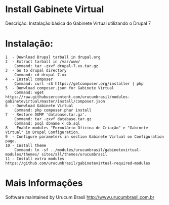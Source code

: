 Install Gabinete Virtual
===============

Descrição: Instalação básica do Gabinete Virtual utilizando o Drupal 7

Instalação:
===============
	1  - Download Drupal tarball in drupal.org
	2  - Extract tarball in /var/www/
		Command: tar -zxvf drupal-7.xx.tar.gz
	3  - Go to drupal directory 
		Command: cd drupal-7.xx
	4  - Install composer
		Command: curl -sS https://getcomposer.org/installer | php
	5  - Donwload composer.json for Gabinete Virtual
		Command: wget https://raw.githubusercontent.com/urucumbrasil/modules-gabinetevirtual/master/install/composer.json
	6  - Donwload Gabinete Virtual
		Command: php composer.phar install
	7  - Restore DUMP 'database.tar.gz'. 
		Command: tar -zxvf database.tar.gz 
		Command: psql dbname < db.sql
	8  - Enable modules "Formulário Oficina de Criação" e "Gabinete Virtual" in Drupal Configuration.
	9  - Configure parameters in section Gabinete Virtual on Configuration page.
	10 - Install theme
		Command: ln -sf ../modules/urucumbrasil/gabinetevirtual-modules/themes/ sites/all/themes/urucumbrasil
	11 - Install extra modules https://github.com/urucumbrasil/gabinetevirtual-required-modules

Mais Informações
===============
Software maintained by Urucum Brasil
http://www.urucumbrasil.com.br
